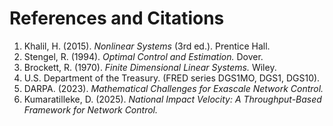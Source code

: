 # References and Citations

1. Khalil, H. (2015). *Nonlinear Systems* (3rd ed.). Prentice Hall.  
2. Stengel, R. (1994). *Optimal Control and Estimation.* Dover.  
3. Brockett, R. (1970). *Finite Dimensional Linear Systems.* Wiley.  
4. U.S. Department of the Treasury. (FRED series DGS1MO, DGS1, DGS10).  
5. DARPA. (2023). *Mathematical Challenges for Exascale Network Control.*  
6. Kumaratilleke, D. (2025). *National Impact Velocity: A Throughput-Based Framework for Network Control.*

